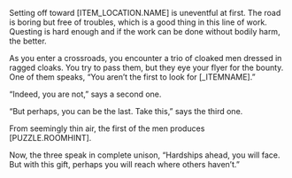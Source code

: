 Setting off toward [ITEM_LOCATION.NAME] is uneventful at first. The road is boring but free of troubles, which is a good thing in this line of work. Questing is hard enough and if the work can be done without bodily harm, the better. 

As you enter a crossroads, you encounter a trio of cloaked men dressed in ragged cloaks. You try to pass them, but they eye your flyer for the bounty.
One of them speaks, “You aren’t the first to look for [_ITEMNAME].”

“Indeed, you are not,” says a second one. 

“But perhaps, you can be the last. Take this,” says the third one.

From seemingly thin air, the first of the men produces [PUZZLE.ROOMHINT].

Now, the three speak in complete unison, “Hardships ahead, you will face. But with this gift, perhaps you will reach where others haven’t.”